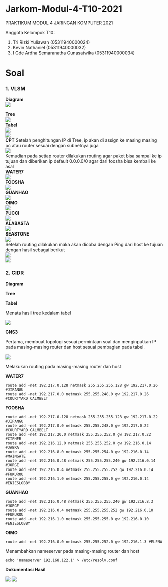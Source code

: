 # Jarkom-Modul-4-T10-2021

PRAKTIKUM MODUL 4 JARINGAN KOMPUTER 2021

Anggota Kelompok T10:<br>

1. Tri Rizki Yuliawan (05311940000024) <br>
2. Kevin Nathaniel (05311940000032) <br>
3. I Gde Ardha Semaranatha Gunasatwika (05311940000034) <br>

# Soal <a name="Soal"></a>

### 1. VLSM
**Diagram**
<br>
<img src="https://github.com/KevinNath01/Jarkom-Modul-4-T10-2021/blob/main/VLSM/PembagianVLSM.png">
<br>

**Tree**
<br>
<img src="https://github.com/KevinNath01/Jarkom-Modul-4-T10-2021/blob/main/VLSM/TreeVLSM.jpg">
<br>
**Tabel**
<br>
<img src="https://github.com/KevinNath01/Jarkom-Modul-4-T10-2021/blob/main/VLSM/vlsmnid.jpg">
<br>
<img src="https://github.com/KevinNath01/Jarkom-Modul-4-T10-2021/blob/main/VLSM/vlsmsub.jpg">
<br>
**CPT**
Setelah penghitungan IP di Tree, ip akan di assign ke masing masing pc atau router sesuai dengan subnetnya juga
<br>
<img src="https://github.com/KevinNath01/Jarkom-Modul-4-T10-2021/blob/main/VLSM/cpt.png">
<br>
Kemudian pada setiap router dilakukan routing agar paket bisa sampai ke ip tujuan dan diberikan ip default 0.0.0.0/0 agar dari foosha bisa kembali ke asal
<br>
**WATER7**
<br>
<img src="https://github.com/KevinNath01/Jarkom-Modul-4-T10-2021/blob/main/VLSM/Water7.png">
<br>
**FOOSHA**
<br>
<img src="https://github.com/KevinNath01/Jarkom-Modul-4-T10-2021/blob/main/VLSM/Foosha.png">
<br>
**GUANHAO**
<br>
<img src="https://github.com/KevinNath01/Jarkom-Modul-4-T10-2021/blob/main/VLSM/Guanhao.png">
<br>
**OIMO**
<br>
<img src="https://github.com/KevinNath01/Jarkom-Modul-4-T10-2021/blob/main/VLSM/Oimo.png">
<br>
**PUCCI**
<br>
<img src="https://github.com/KevinNath01/Jarkom-Modul-4-T10-2021/blob/main/VLSM/Pucci.png">
<br>
**ALABASTA**
<br>
<img src="https://github.com/KevinNath01/Jarkom-Modul-4-T10-2021/blob/main/VLSM/Alabasta.png">
<br>
**SEASTONE**
<br>
<img src="https://github.com/KevinNath01/Jarkom-Modul-4-T10-2021/blob/main/VLSM/Seastone.png">
<br>
Setelah routing dilakukan maka akan dicoba dengan Ping dari host ke tujuan dengan hasil sebagai berikut
<br>
<img src="https://github.com/KevinNath01/Jarkom-Modul-4-T10-2021/blob/main/VLSM/run1.png">
<br>
<img src="https://github.com/KevinNath01/Jarkom-Modul-4-T10-2021/blob/main/VLSM/run2.png">
<br>

### 2. CIDR

**Diagram**

**Tree**

**Tabel**

Menata hasil tree kedalam tabel

<img src="https://github.com/KevinNath01/Jarkom-Modul-4-T10-2021/blob/main/CIDR/tabel.jpg">

**GNS3**

Pertama, membuat topologi sesuai permintaan soal dan menginputkan IP pada masing-masing router dan host sesuai pembagian pada tabel.

<img src="https://github.com/KevinNath01/Jarkom-Modul-4-T10-2021/blob/main/CIDR/GNS3.png">

Melakukan routing pada masing-masing router dan host

**WATER7**
```
route add -net 192.217.0.128 netmask 255.255.255.128 gw 192.217.0.26 #JIPANGU
route add -net 192.217.0.0 netmask 255.255.248.0 gw 192.217.0.26 #COURTYARD CALMBELT
```

**FOOSHA**
```
route add -net 192.217.0.128 netmask 255.255.255.128 gw 192.217.0.22 #JIPANGU
route add -net 192.217.0.0 netmask 255.255.248.0 gw 192.217.0.22 #COURTYARD CALMBELT
route add -net 192.217.20.0 netmask 255.255.252.0 gw 192.217.0.22 #CIPHER
route add -net 192.216.12.0 netmask 255.255.252.0 gw 192.216.0.14 #JABRA
route add -net 192.216.8.0 netmask 255.255.254.0 gw 192.216.0.14 #MAINGATE
route add -net 192.216.0.48 netmask 255.255.255.240 gw 192.216.0.14 #JORGE
route add -net 192.216.0.4 netmask 255.255.255.252 gw 192.216.0.14 #FUKUROU
route add -net 192.216.1.0 netmask 255.255.255.0 gw 192.216.0.14 #ENIESLOBBY
```

**GUANHAO**
```
route add -net 192.216.0.48 netmask 255.255.255.240 gw 192.216.8.3 #JORGE
route add -net 192.216.0.4 netmask 255.255.255.252 gw 192.216.0.10 #FUKUROU
route add -net 192.216.1.0 netmask 255.255.255.0 gw 192.216.0.10 #ENIESLOBBY
```

**OIMO**
```
route add -net 192.216.0.0 netmask 255.255.252.0 gw 192.216.1.3 #ELENA
```

Menambahkan nameserver pada masing-masing router dan host

```
echo 'nameserver 192.168.122.1' > /etc/resolv.conf
```

**Dokumentasi Hasil**

<img src="https://github.com/KevinNath01/Jarkom-Modul-4-T10-2021/blob/main/CIDR/calmbelt-jorge.png">
<img src="https://github.com/KevinNath01/Jarkom-Modul-4-T10-2021/blob/main/CIDR/jabra-google.png">
